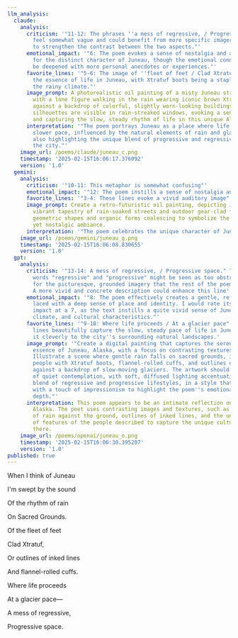 ```yaml
---
llm_analysis:
  claude:
    analysis:
      criticism: '"11-12: The phrases ''a mess of regressive, / Progressive space''
        feel somewhat vague and could benefit from more specific imagery or examples
        to strengthen the contrast between the two aspects."'
      emotional_impact: '"6: The poem evokes a sense of nostalgia and appreciation
        for the distinct character of Juneau, though the emotional connection could
        be deepened with more personal anecdotes or experiences."'
      favorite_lines: '"5-6: The image of ''fleet of feet / Clad Xtratuf'' captures
        the essence of life in Juneau, with Xtratuf boots being a staple for navigating
        the rainy climate."'
      image_prompt: A photorealistic oil painting of a misty Juneau street scene,
        with a lone figure walking in the rain wearing iconic brown Xtratuf boots,
        against a backdrop of colorful, slightly worn-looking buildings; flannel-clad
        silhouettes are visible in rain-streaked windows, evoking a sense of nostalgia
        and capturing the slow, steady rhythm of life in this unique Alaskan city.
      interpretation: '"The poem portrays Juneau as a place where life moves at a
        slower pace, influenced by the natural elements of rain and glaciers, while
        also highlighting the unique blend of progressive and regressive aspects of
        the city."'
    image_url: /poems/claude/juneau_c.png
    timestamp: '2025-02-15T16:06:17.376092'
    version: '1.0'
  gemini:
    analysis:
      criticism: '"10-11: This metaphor is somewhat confusing"'
      emotional_impact: '"12: The poem instills a sense of nostalgia and longing"'
      favorite_lines: '"3-4: These lines evoke a vivid auditory image"'
      image_prompt: Create a retro-futuristic oil painting, depicting Juneau as a
        vibrant tapestry of rain-soaked streets and outdoor gear-clad figures, with
        geometric shapes and organic forms coalescing to symbolize the city's progressive
        yet nostalgic ambiance.
      interpretation: '"The poem celebrates the unique character of Juneau"'
    image_url: /poems/gemini/juneau_g.png
    timestamp: '2025-02-15T16:06:08.830655'
    version: '1.0'
  gpt:
    analysis:
      criticism: '"13-14: A mess of regressive, / Progressive space." The use of the
        words "regressive" and "progressive" might be seen as too abstract or ill-defined
        for the picturesque, grounded imagery that the rest of the poem presents.
        A more vivid and concrete description could enhance this line''s effectiveness.'
      emotional_impact: '"8: The poem effectively creates a gentle, reflective mood,
        laced with a deep sense of place and identity. I would rate its emotional
        impact at a 7, as the text instills a quite vivid sense of Juneau''s atmospherics,
        climate, and cultural characteristics."'
      favorite_lines: '"9-10: Where life proceeds / At a glacier pace" I believe these
        lines beautifully capture the slow, steady pace of life in Juneau, connecting
        it cleverly to the city''s surrounding natural landscapes.'
      image_prompt: '"Create a digital painting that captures the serene and reflective
        essence of Juneau, Alaska, with a focus on contrasting textures and elements.
        Illustrate a scene where gentle rain falls on sacred grounds, incorporating
        people with Xtratuf boots, flannel-rolled cuffs, and outlines of inked lines
        against a backdrop of slow-moving glaciers. The artwork should convey a mood
        of quiet contemplation, with soft, diffused lighting accentuating the unique
        blend of regressive and progressive lifestyles, in a style that merges realism
        with a touch of impressionism to highlight the poem''s emotional and atmospheric
        depth."'
      interpretation: This poem appears to be an intimate reflection on life in Juneau,
        Alaska. The poet uses contrasting images and textures, such as the rhythm
        of rain against the ground, outlines of inked lines, and the unique combination
        of features of the people described to capture the unique culture and lifestyle
        there.
    image_url: /poems/openai/juneau_o.png
    timestamp: '2025-02-15T16:06:30.395207'
    version: '1.0'
published: true
---
```


When I think of Juneau

I'm swept by the sound

Of the rhythm of rain

On Sacred Grounds.

Of the fleet of feet

Clad Xtratuf,

Or outlines of inked lines

And flannel-rolled cuffs.

Where life proceeds

At a glacier pace—

A mess of regressive,

Progressive space.